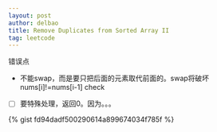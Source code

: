 ```yaml
---
layout: post
author: delbao
title: Remove Duplicates from Sorted Array II
tag: leetcode
---
```


错误点
 
- 不能swap，而是要只把后面的元素取代前面的。swap将破坏nums[i]!=nums[i-1] check
- [ ] 要特殊处理，返回0。因为。。。

{% gist fd94dadf500290614a899674034f785f %}
